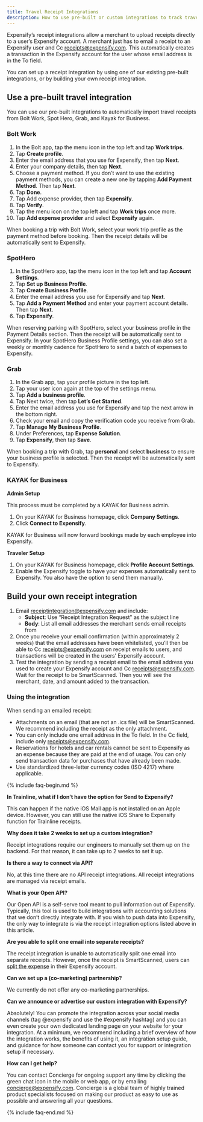 ```yaml
---
title: Travel Receipt Integrations
description: How to use pre-built or custom integrations to track travel expenses
---
```


Expensify’s receipt integrations allow a merchant to upload receipts directly to a user’s Expensify account. A merchant just has to email a receipt to an Expensify user and Cc receipts@expensify.com. This automatically creates a transaction in the Expensify account for the user whose email address is in the To field.

You can set up a receipt integration by using one of our existing pre-built integrations, or by building your own receipt integration.

## Use a pre-built travel integration

You can use our pre-built integrations to automatically import travel receipts from Bolt Work, Spot Hero, Grab, and Kayak for Business.

### Bolt Work

1. In the Bolt app, tap the menu icon in the top left and tap **Work trips**.
2. Tap **Create profile**.
3. Enter the email address that you use for Expensify, then tap **Next**.
4. Enter your company details, then tap **Next**.
5. Choose a payment method. If you don’t want to use the existing payment methods, you can create a new one by tapping **Add Payment Method**. Then tap **Next**.
6. Tap **Done**. 
7. Tap Add expense provider, then tap **Expensify**. 
8. Tap **Verify**.
9. Tap the menu icon on the top left and tap **Work trips** once more.
10. Tap **Add expense provider** and select **Expensify** again. 

When booking a trip with Bolt Work, select your work trip profile as the payment method before booking. Then the receipt details will be automatically sent to Expensify. 

### SpotHero

1. In the SpotHero app, tap the menu icon in the top left and tap **Account Settings**.
2. Tap **Set up Business Profile**.
3. Tap **Create Business Profile**. 
4. Enter the email address you use for Expensify and tap **Next**.  
5. Tap **Add a Payment Method** and enter your payment account details. Then tap **Next**.
6. Tap **Expensify**.

When reserving parking with SpotHero, select your business profile in the Payment Details section. Then the receipt will be automatically sent to Expensify. In your SpotHero Business Profile settings, you can also set a weekly or monthly cadence for SpotHero to send a batch of expenses to Expensify.

### Grab

1. In the Grab app, tap your profile picture in the top left.
2. Tap your user icon again at the top of the settings menu.
3. Tap **Add a business profile**.
4. Tap Next twice, then tap **Let’s Get Started**. 
5. Enter the email address you use for Expensify and tap the next arrow in the bottom right.  
6. Check your email and copy the verification code you receive from Grab. 
7. Tap **Manage My Business Profile**.
8. Under Preferences, tap **Expense Solution**.
9. Tap **Expensify**, then tap **Save**. 

When booking a trip with Grab, tap **personal** and select **business** to ensure your business profile is selected. Then the receipt will be automatically sent to Expensify. 

### KAYAK for Business

**Admin Setup**

This process must be completed by a KAYAK for Business admin.

1. On your KAYAK for Business homepage, click **Company Settings**. 
2. Click **Connect to Expensify**.

KAYAK for Business will now forward bookings made by each employee into Expensify.

**Traveler Setup**

1. On your KAYAK for Business homepage, click **Profile Account Settings**. 
2. Enable the Expensify toggle to have your expenses automatically sent to Expensify. You also have the option to send them manually. 

## Build your own receipt integration

1. Email receiptintegration@expensify.com and include:
   - **Subject**: Use “Receipt Integration Request" as the subject line
   - **Body**: List all email addresses the merchant sends email receipts from
2. Once you receive your email confirmation (within approximately 2 weeks) that the email addresses have been whitelisted, you’ll then be able to Cc receipts@expensify.com on receipt emails to users, and transactions will be created in the users’ Expensify account.
3. Test the integration by sending a receipt email to the email address you used to create your Expensify account and Cc receipts@expensify.com. Wait for the receipt to be SmartScanned. Then you will see the merchant, date, and amount added to the transaction. 

### Using the integration

When sending an emailed receipt:

- Attachments on an email (that are not an .ics file) will be SmartScanned. We recommend including the receipt as the only attachment.
- You can only include one email address in the To field. In the Cc field, include only receipts@expensify.com. 
- Reservations for hotels and car rentals cannot be sent to Expensify as an expense because they are paid at the end of usage. You can only send transaction data for purchases that have already been made. 
- Use standardized three-letter currency codes (ISO 4217) where applicable.

{% include faq-begin.md %}

**In Trainline, what if I don’t have the option for Send to Expensify?**

This can happen if the native iOS Mail app is not installed on an Apple device. However, you can still use the native iOS Share to Expensify function for Trainline receipts.

**Why does it take 2 weeks to set up a custom integration?**

Receipt integrations require our engineers to manually set them up on the backend. For that reason, it can take up to 2 weeks to set it up.

**Is there a way to connect via API?**

No, at this time there are no API receipt integrations. All receipt integrations are managed via receipt emails.

**What is your Open API?**

Our Open API is a self-serve tool meant to pull information out of Expensify. Typically, this tool is used to build integrations with accounting solutions that we don’t directly integrate with. If you wish to push data into Expensify, the only way to integrate is via the receipt integration options listed above in this article.

**Are you able to split one email into separate receipts?**

The receipt integration is unable to automatically split one email into separate receipts. However, once the receipt is SmartScanned, users can [split the expense](https://help.expensify.com/articles/expensify-classic/expenses/Split-an-expense) in their Expensify account.

**Can we set up a (co-marketing) partnership?**

We currently do not offer any co-marketing partnerships.

**Can we announce or advertise our custom integration with Expensify?**

Absolutely! You can promote the integration across your social media channels (tag @expensify and use the #expensify hashtag) and you can even create your own dedicated landing page on your website for your integration. At a minimum, we recommend including a brief overview of how the integration works, the benefits of using it, an integration setup guide, and guidance for how someone can contact you for support or integration setup if necessary.

**How can I get help?**

You can contact Concierge for ongoing support any time by clicking the green chat icon in the mobile or web app, or by emailing concierge@expensify.com. Concierge is a global team of highly trained product specialists focused on making our product as easy to use as possible and answering all your questions. 

{% include faq-end.md %}
